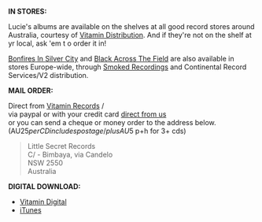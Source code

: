 **IN STORES:**  

Lucie's albums are available on the shelves at all good record stores around Australia, courtesy of [Vitamin Distribution][8].
And if they're not on the shelf at yr local, ask 'em t o order it in!

[Bonfires In Silver City][7] and [Black Across The Field][4] are also available in stores Europe-wide, through [Smoked Recordings][6] and Continental Record Services/V2 distribution.  

**MAIL ORDER:**  

Direct from [Vitamin Records][8] /   
via paypal or with your credit card [direct from us][10]  
or you can send a cheque or money order to the address below.  
(AU$25 per CD includes postage / plus AU$5 p+h for 3+ cds)

> Little Secret Records  
> C/ - Bimbaya, via Candelo  
> NSW 2550  
> Australia  

**DIGITAL DOWNLOAD:**    

-   [Vitamin Digital][8]
-   [iTunes][9]

   [1]: ?p=albums/where-night-birds-call
   [2]: ?p=albums/the-bud
   [3]: ?p=albums/botticelli-blue-eyes
   [4]: ?p=albums/black-across-the-field
   [5]: http://www.vitamin.net.au
   [6]: http://www.smokedrecordings.com/
   [7]: ?p=albums/bonfires-in-silver-city
   [8]: http://www.vitamin.net.au/albumdefault.asp?ai=471
   [9]: http://itunes.apple.com/au/album/great-wave/id455221727?i=455221736&ign-mpt=uo%3D4
   [10]: ?p=albums